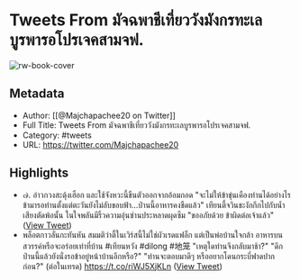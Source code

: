 # Tweets From มัจฉพาชีเที่ยววังมังกรทะเลบูรพารอโปรเจคสามจฟ.

![rw-book-cover](https://pbs.twimg.com/profile_images/1499771265145475074/E1V_GH5n.jpg)

## Metadata
- Author: [[@Majchapachee20 on Twitter]]
- Full Title: Tweets From มัจฉพาชีเที่ยววังมังกรทะเลบูรพารอโปรเจคสามจฟ.
- Category: #tweets
- URL: https://twitter.com/Majchapachee20

## Highlights
- ๗. อ๋าวกวงสะดุ้งเฮือก และใช้จังหวะนี้ขืนตัวออกจากอ้อมกอด
  "จะไม่ให้ข้าขุ่นเคืองท่านได้อย่างไร ข้ามารอท่านตั้งแต่ตะวันยังไม่ลับขอบฟ้า...ป่านนี้อาหารคงชืดแล้ว"
  เทียนตี้จวินชะงักกึกไปกับน้ำเสียงตัดพ้อนั้น ในใจพลันมีริ้วความอุ่นซ่านประหลาดผุดซึม 
  "ขออภัยด้วย ข้าผิดต่อเจ้าแล้ว" ([View Tweet](https://twitter.com/Majchapachee20/status/1908512900907778421))
- พล็อตกาวลั่นกะทันหัน สมมติว่าตี้ในเวิร์สนี้ไม่ใช่ผัวเรดแฟล็ก แต่เป็นพ่อบ้านใจกล้า
  อาหารบนสวรรค์หรือจะอร่อยเท่าที่บ้าน #เทียนหวัง #dilong #地笼 
  "เหตุใดท่านจึงกลับมาช้า?"
  "ดึกป่านนี้แล้วยังนั่งรอข้าอยู่หน้าบ้านอีกหรือ?"
  "ท่านจะตอบมาดีๆ หรืออยากโดนกระบี่ฟาดปากก่อน?"
  (ต่อในเทรด) https://t.co/riWJ5XjKLn ([View Tweet](https://twitter.com/Majchapachee20/status/1908430500818993509))
